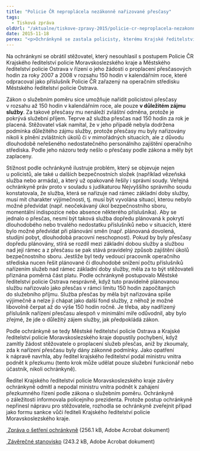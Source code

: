 ```yaml
---
title: "Policie ČR neproplácela nezákonně nařizované přesčasy"
tags:
  - Tisková zpráva
oldUrl: "/aktualne/tiskove-zpravy-2015/policie-cr-neproplacela-nezakonne-narizovane-prescasy"
date: 2015-11-18
perex: "<p>Ochránkyně se zastala policisty, kterému Krajské ředitelství policie Moravskoslezského kraje zamítlo žádost o proplacení nezákonně nařizovaných přesčasů. Policistovi byly z důvodu podstavu příslušníků střediska dva roky nařizovány přesčasové služby. Nebyly ale zaplaceny s odůvodněním, že je pokryl služební příjem. Podle ochránkyně byla přesčasová služba nařizována v rozporu se zákonem a judikaturou správních soudů a měla být zaplacena.</p>"
---
```


<!-- imported from the old website -->

<p>Na ochránkyni se obrátil stěžovatel, který nesouhlasil s postupem Policie ČR Krajského ředitelství policie Moravskoslezského kraje a Městského ředitelství policie Ostrava v řízení o jeho žádosti o proplacení přesčasových hodin za roky 2007 a 2008 v rozsahu 150 hodin v kalendářním roce, které odpracoval jako příslušník Policie ČR zařazený na operačním středisku Městského ředitelství policie Ostrava. </p> <p>Zákon o služebním poměru sice umožňuje nařídit policistovi přesčasy v rozsahu až 150 hodin v kalendářním roce, ale pouze <b>v důležitém zájmu služby</b>. Za takové přesčasy mu nenáleží zvláštní odměna, protože je pokrývá služební příjem. Teprve až služba přesčas nad 150 hodin za rok je placená. Stěžovatel však namítal, že v jeho případě nebyla dodržena podmínka důležitého zájmu služby, protože přesčasy mu byly nařizovány nikoli k plnění zvláštních úkolů či v mimořádných situacích, ale z důvodu dlouhodobě neřešeného nedostatečného personálního zajištění operačního střediska. Podle jeho názoru tedy nešlo o přesčasy podle zákona a měly být zaplaceny.</p> <p>Stížnost podle ochránkyně ilustruje problém, který se objevuje nejen u policistů, ale také u dalších bezpečnostních složek (například vězeňská služba nebo armáda), a který už opakovaně řešily i správní soudy. Veřejná ochránkyně práv proto v souladu s judikaturou Nejvyššího správního soudu konstatovala, že služba, která se nařizuje nad rámec základní doby služby, musí mít charakter výjimečnosti, tj. musí být vyvolána situací, kterou nebylo možné předvídat (např. neočekávaný úkol bezpečnostního sboru, momentální indispozice nebo absence některého příslušníka). Aby se jednalo o přesčas, nesmí být taková služba dopředu plánovaná k pokrytí dlouhodobého nebo trvalého nedostatku příslušníků nebo v situacích, které bylo možné předvídat při plánování směn (např. plánovaná dovolená, studijní pobyt, dlouhodobá pracovní neschopnost). Pokud by byly přesčasy dopředu plánovány, stírá se rozdíl mezi základní dobou služby a službou nad její rámec a z přesčasu se pak stává pravidelný způsob zajištění úkolů bezpečnostního sboru. Jestliže byl tedy vedoucí pracovník operačního střediska nucen řešit plánované či dlouhodobé snížení počtu příslušníků nařízením služeb nad rámec základní doby služby, měla za to být stěžovateli přiznána poměrná část platu. Podle ochránkyně postupovalo Městské ředitelství policie Ostrava nesprávně, když tuto pravidelně plánovanou službu nařizovalo jako přesčas v rámci limitu 150 hodin započítaných do služebního příjmu. Služba přesčas by měla být nařizována spíše výjimečně a nelze ji chápat jako další fond služby, z něhož je možné libovolně čerpat až do výše 150 hodin ročně. Je třeba, aby nadřízený příslušník nařízení přesčasu alespoň v minimální míře odůvodnil, aby bylo zřejmé, že jde o důležitý zájem služby, jak předpokládá zákon.</p> <p>Podle ochránkyně se tedy Městské ředitelství policie Ostrava a Krajské ředitelství policie Moravskoslezského kraje dopustily pochybení, když zamítly žádost stěžovatele o proplacení služeb přesčas, aniž by zkoumaly, zda k nařízení přesčasu byly dány zákonné podmínky. Jako opatření k nápravě navrhla, aby ředitel krajského ředitelství podal ministru vnitra podnět k přezkumu (tento krok může udělat pouze služební funkcionář nebo účastník, nikoli ochránkyně).</p><p> Ředitel Krajského ředitelství policie Moravskoslezského kraje závěry ochránkyně odmítl a nepodal ministru vnitra podnět k zahájení přezkumného řízení podle zákona o služebním poměru. Ochránkyně o záležitosti informovala policejního prezidenta. Protože postup ochránkyně nepřinesl nápravu pro stěžovatele, rozhodla se ochránkyně zveřejnit případ jako formu sankce vůči řediteli Krajského ředitelství policie Moravskoslezského kraje.</p><p><a title="Otevření do nového okna" href="https://www.ochrance.cz/fileadmin/user_upload/STANOVISKA/Sluzebni_pomery/4159-14-IK-ZZ.pdf" target="_blank"><img alt="" src="https://www.ochrance.cz/typo3/ext/od_linkdesc/icons/pdf.gif" class="od_linkdesc_icon" /> Zpráva o šetření ochránkyně</a> (256.1 kB, Adobe Acrobat dokument)</p><p><a title="Otevření do nového okna" href="https://www.ochrance.cz/fileadmin/user_upload/STANOVISKA/Sluzebni_pomery/4159-14-IK-ZSO.pdf" target="_blank"><img alt="" src="https://www.ochrance.cz/typo3/ext/od_linkdesc/icons/pdf.gif" class="od_linkdesc_icon" /> Závěrečné stanovisko</a> (243.2 kB, Adobe Acrobat dokument)</p>
